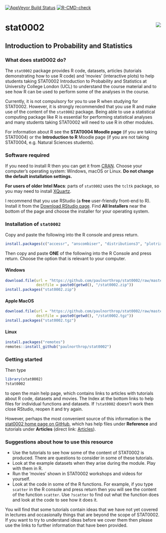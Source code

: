 
<!-- README.md is generated from README.Rmd. Please edit that file -->

[![AppVeyor Build
Status](https://ci.appveyor.com/api/projects/status/github/paulnorthrop/stat0002?branch=master&svg=true)](https://ci.appveyor.com/project/paulnorthrop/stat0002)
[![R-CMD-check](https://github.com/paulnorthrop/stat0002/actions/workflows/R-CMD-check.yaml/badge.svg)](https://github.com/paulnorthrop/stat0002/actions/workflows/R-CMD-check.yaml)

# stat0002 <img src="standalone.png" align="right" />

## Introduction to Probability and Statistics

### What does stat0002 do?

The `stat0002` package provides R code, datasets, articles (tutorials
demonstrating how to use R code) and ‘movies’ (interactive plots) to
help students taking STAT0002 Introduction to Probability and Statistics
at University College London (UCL) to understand the course material and
to see how R can be used to perform some of the analyses in the course.

Currently, it is not compulsory for you to use R when studying for
STAT0002. However, it is strongly recommended that you use R and make
use of the content of the `stat0002` package. Being able to use a
statistical computing package like R is essential for performing
statistical analyses and many students taking STAT0002 will need to use
R in other modules.

For information about R see the **STAT0004 Moodle page** (if you are
taking STAT0004) or the **Introduction to R** Moodle page (if you are
not taking STAT0004, e.g. Natural Sciences students).

### Software required

If you need to install R then you can get it from
[CRAN](https://cran.r-project.org/). Choose your computer’s operating
system: Windows, macOS or Linux. **Do not change the default
installation settings.**

**For users of older Intel Macs**: parts of `stat0002` uses the `tcltk`
package, so you may need to install [XQuartz](https://www.xquartz.org/).

I recommend that you use RStudio (a **free** user-friendly front-end to
R). Install it from the [Download RStudio
page](https://posit.co/download/rstudio-desktop/). Find **All
Installers** near the bottom of the page and choose the installer for
your operating system.

### Installation of `stat0002`

Copy and paste the following into the R console and press return.

``` r
install.packages(c("accessr", "anscombiser", "distributions3", "plotrix", "rgl", "rpanel", "rust", "smovie", "SuppDists", "tkrplot", "vcd"))
```

Then copy and paste **ONE** of the following into the R Console and
press return. Choose the option that is relevant to your computer.

#### Windows

``` r
download.file(url = "https://github.com/paulnorthrop/stat0002/raw/master/install/stat0002.zip",
              destfile = paste0(getwd(), "/stat0002.zip"))
install.packages("stat0002.zip")
```

#### Apple MacOS

``` r
download.file(url = "https://github.com/paulnorthrop/stat0002/raw/master/install/stat0002.tgz",
              destfile = paste0(getwd(), "/stat0002.tgz"))
install.packages("stat0002.tgz")
```

#### Linux

``` r
install.packages("remotes")
remotes::install_github("paulnorthrop/stat0002")
```

### Getting started

Then type

``` r
library(stat0002)
?stat0002
```

to open the main help page, which contains links to articles with
tutorials about R code, datasets and movies. The Index at the bottom
links to help files for individual functions and datasets. If
`?stat0002` doesn’t work then close RStudio, reopen it and try again.

However, perhaps the most convenient source of this information is the
[stat0002 home page on
GitHub](https://paulnorthrop.github.io/stat0002/), which has help files
under **Reference** and tutorials under **Articles** (direct link:
[Articles](https://paulnorthrop.github.io/stat0002/articles/)).

### Suggestions about how to use this resource

- Use the tutorials to see how some of the content of STAT0002 is
  produced. There are questions to consider in some of these tutorials.
- Look at the example datasets when they arise during the module. Play
  with them in R.
- Run the ‘movies’ shown in STAT0002 workshops and videos for yourself.
- Look at the code in some of the R functions. For example, if you type
  `scatter` in the R console and press return then you will see the
  content of the function `scatter`. Use `?scatter` to find out what the
  function does and look at the code to see how it does it.

You will find that some tutorials contain ideas that we have not yet
covered in lectures and occasionally things that are beyond the scope of
STAT0002. If you want to try to understand ideas before we cover them
then please use the links to further information that have been
provided.
